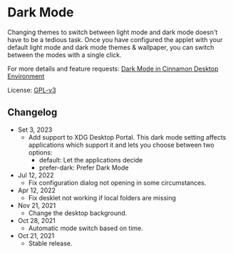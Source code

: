 # Dark Mode

Changing themes to switch between light mode and dark mode doesn't have to be a tedious task. Once you have configured
the applet with your default light mode and dark mode themes & wallpaper, you can switch between the modes with a single click.

For more details and feature requests: [Dark Mode in Cinnamon Desktop Environment](https://www.linuxedo.com/2021/10/dark-mode-in-cinnamon-desktop.html)

License: [GPL-v3](https://github.com/linuxedo/cinnamon-dark-mode-applet/blob/main/LICENSE)

## Changelog

- Set 3, 2023
  - Add support to XDG Desktop Portal. This dark mode setting affects applications which support it and lets you choose between two options:
    - default: Let the applications decide
    - prefer-dark: Prefer Dark Mode
- Jul 12, 2022
  - Fix configuration dialog not opening in some circumstances.
- Apr 12, 2022
  - Fix desklet not working if local folders are missing
- Nov 21, 2021
  - Change the desktop background.
- Oct 28, 2021
  - Automatic mode switch based on time.
- Oct 21, 2021
  - Stable release.
